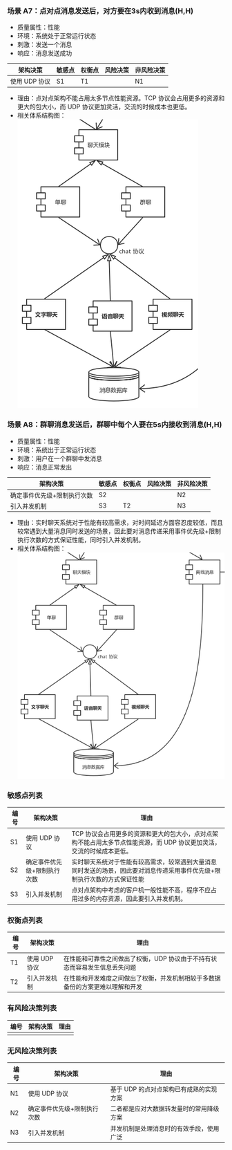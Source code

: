 ### 场景 A7：点对点消息发送后，对方要在3s内收到消息(H,H)

- 质量属性：性能
- 环境：系统处于正常运行状态
- 刺激：发送一个消息
- 响应：消息发送成功

| 架构决策      | 敏感点 | 权衡点 | 风险决策 | 非风险决策 |
| ------------- | ------ | ------ | -------- | ---------- |
| 使用 UDP 协议 | S1     | T1     |          | N1         |

- 理由：点对点架构不能占用太多节点性能资源。TCP 协议会占用更多的资源和更大的包大小，而 UDP 协议更加灵活，交流的时候成本也更低。
- 相关体系结构图：![A7](A7.png)



### 场景 A8：群聊消息发送后，群聊中每个人要在5s内接收到消息(H,H)

- 质量属性：性能
- 环境：系统出于正常运行状态  
- 刺激：用户在一个群聊中发消息  
- 响应：消息正常发出

| 架构决策                    | 敏感点 | 权衡点 | 风险决策 | 非风险决策 |
| --------------------------- | ------ | ------ | -------- | ---------- |
| 确定事件优先级+限制执行次数 | S2     |        |          | N2         |
| 引入并发机制                | S3     | T2     |          | N3         |

- 理由：实时聊天系统对于性能有较高需求，对时间延迟方面容忍度较低，而且较常遇到大量消息同时发送的场景，因此要对消息传递采用事件优先级+限制执行次数的方式保证性能，同时引入并发机制。
- 相关体系结构图：![A8](A8.png)



### 敏感点列表

| 编号 | 架构决策                    | 理由                                                         |
| ---- | --------------------------- | ------------------------------------------------------------ |
| S1   | 使用 UDP 协议               | TCP 协议会占用更多的资源和更大的包大小，点对点架构不能占用太多节点性能资源，而 UDP 协议更加灵活， 交流的时候成本更低。 |
| S2   | 确定事件优先级+限制执行次数 | 实时聊天系统对于性能有较高需求，较常遇到大量消息同时发送的场景，因此要对消息传递采用事件优先级+限制执行次数的方式保证性能 |
| S3   | 引入并发机制                | 点对点架构中考虑的客户机一般性能不高，程序不应占用过多的内存资源，因此要引入并发机制。 |



### 权衡点列表

| 编号 | 架构决策      | 理由                                                         |
| ---- | ------------- | ------------------------------------------------------------ |
| T1   | 使用 UDP 协议 | 在性能和可靠性之间做出了权衡，UDP 协议由于不持有状态而容易发生信息丢失问题 |
| T2   | 引入并发机制  | 在性能和开发难度之间做出了权衡，并发机制相较于多数据备份的方案更难以理解和开发 |



### 有风险决策列表

| 编号 | 架构决策 | 理由 |
| ---- | -------- | ---- |
|      |          |      |



### 无风险决策列表

| 编号 | 架构决策                    | 理由                                     |
| ---- | --------------------------- | ---------------------------------------- |
| N1   | 使用 UDP 协议               | 基于 UDP 的点对点架构已有成熟的实现方案  |
| N2   | 确定事件优先级+限制执行次数 | 二者都是应对大数据转发量时的常用降级方案 |
| N3   | 引入并发机制                | 并发机制是处理消息时的有效手段，使用广泛 |